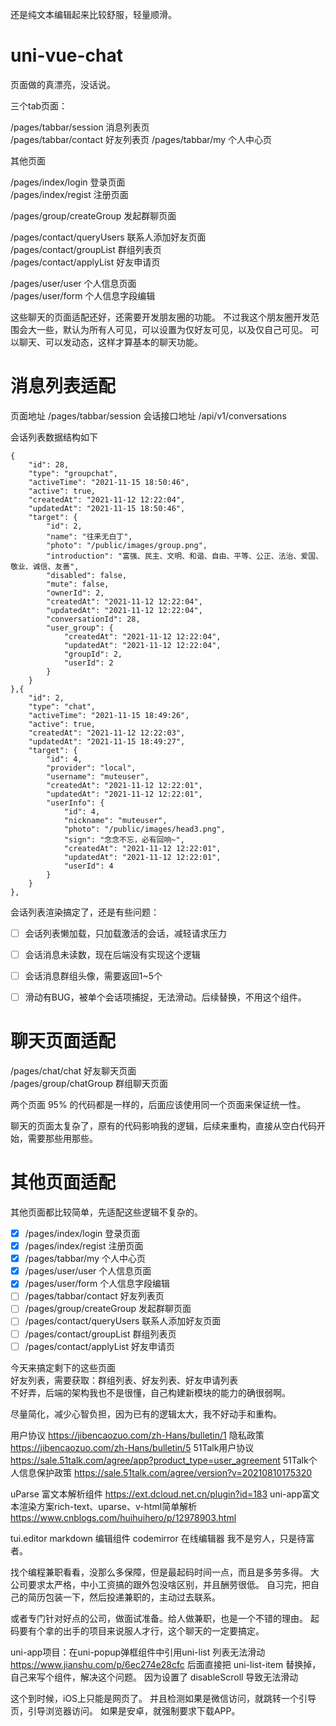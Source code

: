 
还是纯文本编辑起来比较舒服，轻量顺滑。

# uni-vue-chat

页面做的真漂亮，没话说。

三个tab页面：

/pages/tabbar/session 消息列表页			
/pages/tabbar/contact 好友列表页
/pages/tabbar/my 个人中心页				

其他页面

/pages/index/login 登录页面			
/pages/index/regist 注册页面		

/pages/group/createGroup 发起群聊页面		 	

/pages/contact/queryUsers 联系人添加好友页面 	
/pages/contact/groupList 群组列表页		
/pages/contact/applyList 好友申请页		

/pages/user/user 个人信息页面 		
/pages/user/form 个人信息字段编辑		

这些聊天的页面适配还好，还需要开发朋友圈的功能。
不过我这个朋友圈开发范围会大一些，默认为所有人可见，可以设置为仅好友可见，以及仅自己可见。
可以聊天、可以发动态，这样才算基本的聊天功能。

# 消息列表适配


页面地址 /pages/tabbar/session 
会话接口地址 /api/v1/conversations 

会话列表数据结构如下

```
{
	"id": 28,
	"type": "groupchat",
	"activeTime": "2021-11-15 18:50:46",
	"active": true,
	"createdAt": "2021-11-12 12:22:04",
	"updatedAt": "2021-11-15 18:50:46",
	"target": {
		"id": 2,
		"name": "往来无白丁",
		"photo": "/public/images/group.png",
		"introduction": "富强、民主、文明、和谐、自由、平等、公正、法治、爱国、敬业、诚信、友善",
		"disabled": false,
		"mute": false,
		"ownerId": 2,
		"createdAt": "2021-11-12 12:22:04",
		"updatedAt": "2021-11-12 12:22:04",
		"conversationId": 28,
		"user_group": {
			"createdAt": "2021-11-12 12:22:04",
			"updatedAt": "2021-11-12 12:22:04",
			"groupId": 2,
			"userId": 2
		}
	}
},{
	"id": 2,
	"type": "chat",
	"activeTime": "2021-11-15 18:49:26",
	"active": true,
	"createdAt": "2021-11-12 12:22:03",
	"updatedAt": "2021-11-15 18:49:27",
	"target": {
		"id": 4,
		"provider": "local",
		"username": "muteuser",
		"createdAt": "2021-11-12 12:22:01",
		"updatedAt": "2021-11-12 12:22:01",
		"userInfo": {
			"id": 4,
			"nickname": "muteuser",
			"photo": "/public/images/head3.png",
			"sign": "念念不忘，必有回响~",
			"createdAt": "2021-11-12 12:22:01",
			"updatedAt": "2021-11-12 12:22:01",
			"userId": 4
		}
	}
},
```

会话列表渲染搞定了，还是有些问题：
* [ ] 会话列表懒加载，只加载激活的会话，减轻请求压力
* [ ] 会话消息未读数，现在后端没有实现这个逻辑
* [ ] 会话消息群组头像，需要返回1~5个
* [ ] 滑动有BUG，被单个会话项捕捉，无法滑动。后续替换，不用这个组件。


# 聊天页面适配

/pages/chat/chat 好友聊天页面		
/pages/group/chatGroup 群组聊天页面     

两个页面 95% 的代码都是一样的，后面应该使用同一个页面来保证统一性。		

聊天的页面太复杂了，原有的代码影响我的逻辑，后续来重构，直接从空白代码开始，需要那些用那些。


# 其他页面适配
其他页面都比较简单，先适配这些逻辑不复杂的。

* [x] /pages/index/login 登录页面			
* [x] /pages/index/regist 注册页面	
* [x] /pages/tabbar/my 个人中心页	
* [x] /pages/user/user 个人信息页面 		
* [x] /pages/user/form 个人信息字段编辑	
* [ ] /pages/tabbar/contact 好友列表页
* [ ] /pages/group/createGroup 发起群聊页面		 	
* [ ] /pages/contact/queryUsers 联系人添加好友页面 	
* [ ] /pages/contact/groupList 群组列表页		
* [ ] /pages/contact/applyList 好友申请页		

今天来搞定剩下的这些页面	
好友列表，需要获取：群组列表、好友列表、好友申请列表	
不好弄，后端的架构我也不是很懂，自己构建新模块的能力的确很弱啊。

尽量简化，减少心智负担，因为已有的逻辑太大，我不好动手和重构。

用户协议 https://jibencaozuo.com/zh-Hans/bulletin/1 
隐私政策 https://jibencaozuo.com/zh-Hans/bulletin/5 
51Talk用户协议 https://sale.51talk.com/agree/app?product_type=user_agreement
51Talk个人信息保护政策 https://sale.51talk.com/agree/version?v=20210810175320 

uParse 富文本解析组件 https://ext.dcloud.net.cn/plugin?id=183 
uni-app富文本渲染方案rich-text、uparse、v-html简单解析 https://www.cnblogs.com/huihuihero/p/12978903.html 


tui.editor markdown 编辑组件
codemirror 在线编辑器 
我不是穷人，只是待富者。

找个编程兼职看看，没那么多保障，但是最起码时间一点，而且是多劳多得。
大公司要求太严格，中小工资搞的跟外包没啥区别，并且酬劳很低。
自习完，把自己的简历包装一下，然后投递兼职的，主动过去联系。

或者专门针对好点的公司，做面试准备。给人做兼职，也是一个不错的理由。
起码要有个拿的出手的项目来说服人才行，这个聊天的一定要搞定。


uni-app项目：在uni-popup弹框组件中引用uni-list 列表无法滑动 https://www.jianshu.com/p/6ec274e28cfc 
后面直接把 uni-list-item 替换掉，自己来写个组件，解决这个问题。
因为设置了 disableScroll 导致无法滑动


这个到时候，iOS上只能是网页了。
并且检测如果是微信访问，就跳转一个引导页，引导浏览器访问。
如果是安卓，就强制要求下载APP。

  